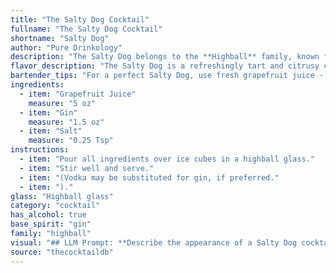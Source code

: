 ```yaml
---
title: "The Salty Dog Cocktail"
fullname: "The Salty Dog Cocktail"
shortname: "Salty Dog"
author: "Pure Drinkology"
description: "The Salty Dog belongs to the **Highball** family, known for their tall, refreshing nature.  It hails from the 1930s, likely originating in the United States, where gin was gaining popularity and grapefruit juice was a newly-fashionable ingredient.  The salt rim, a touch of sophistication, elevates the classic citrus-gin combination. "
flavor_description: "The Salty Dog is a refreshingly tart and citrusy cocktail.  The grapefruit juice dominates, offering a bright, slightly bitter punch, balanced by the juniper notes and dryness of the gin. A subtle salty rim adds a savory complexity, enhancing the overall flavor and leaving a lingering, slightly saline finish. "
bartender_tips: "For a perfect Salty Dog, use fresh grapefruit juice - the tartness is key. A good quality gin is essential.  Rim the glass with coarse salt *before* adding ice, to prevent it from dissolving.  Shake the gin and juice with ice, then strain into the glass, ensuring the rim is salted.  Garnish with a grapefruit wedge for an extra burst of flavor. "
ingredients:
  - item: "Grapefruit Juice"
    measure: "5 oz"
  - item: "Gin"
    measure: "1.5 oz"
  - item: "Salt"
    measure: "0.25 Tsp"
instructions:
  - item: "Pour all ingredients over ice cubes in a highball glass."
  - item: "Stir well and serve."
  - item: "(Vodka may be substituted for gin, if preferred."
  - item: ")."
glass: "Highball glass"
category: "cocktail"
has_alcohol: true
base_spirit: "gin"
family: "highball"
visual: "## LLM Prompt: **Describe the appearance of a Salty Dog cocktail, focusing on its color, clarity, and any garnishes.** **Consider these factors:*** **Grapefruit juice:** This is the dominant flavor and color of the drink.  Is the juice fresh-squeezed, giving it a vibrant, slightly cloudy appearance, or is it commercially bottled, resulting in a more clear hue?* **Gin:** Gin is clear and colorless, so its effect on the drink's appearance is minimal. * **Salt:**  Salt is not visible in the drink, but it adds a subtle rim of salt on the glass, which should be mentioned.* **Garnish:**  A traditional garnish for a Salty Dog is a grapefruit slice or wedge. Describe its color and how it interacts with the drink's color. **Example output:**The Salty Dog is a vibrant, refreshing drink with a bright pink hue. The grapefruit juice, depending on its source, may appear slightly cloudy or perfectly clear. A thin rim of salt on the glass adds a touch of texture and complements the citrusy flavors. The drink is often garnished with a fresh grapefruit slice, its pink flesh contrasting beautifully with the bright liquid. "
source: "thecocktaildb"
---
```


